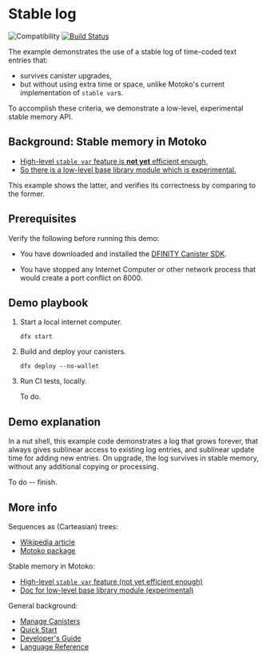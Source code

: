 # Stable log

![Compatibility](https://img.shields.io/badge/compatibility-0.7.0-blue)
[![Build Status](https://github.com/dfinity/examples/workflows/motoko-stable-log-example/badge.svg)](https://github.com/dfinity/examples/actions?query=workflow%3Amotoko-stable-log-example)

The example demonstrates the use of a stable log of time-coded text entries that:
 - survives canister upgrades, 
 - but without using extra time or space, unlike Motoko's current implementation of `stable var`s.
  
 To accomplish these criteria, we demonstrate a low-level, experimental stable memory API.

## Background: Stable memory in Motoko

- [High-level `stable var` feature is **not yet** efficient enough,](https://sdk.dfinity.org/docs/language-guide/upgrades.html)
- [So there is a low-level base library module which is experimental.](https://github.com/dfinity/motoko-base/blob/doc-pages/modules/base-libraries/pages/ExperimentalStableMemory.adoc)

This example shows the latter, and verifies its correctness by comparing to the former.

## Prerequisites

Verify the following before running this demo:

*  You have downloaded and installed the [DFINITY Canister
   SDK](https://sdk.dfinity.org).

*  You have stopped any Internet Computer or other network process that would
   create a port conflict on 8000.

## Demo playbook

1. Start a local internet computer.

   ```text
   dfx start
   ```

3. Build and deploy your canisters.

   ```text
   dfx deploy --no-wallet
   ```

4. Run CI tests, locally.

   To do.

## Demo explanation

In a nut shell, this example code demonstrates a log that grows forever,
that always gives sublinear access to existing log entries, and 
sublinear update time for adding new entries.  On upgrade, the log
survives in stable memory, without any additional copying or processing.

To do -- finish.

###


## More info

Sequences as (Carteasian) trees:

- [Wikipedia article](https://en.wikipedia.org/wiki/Cartesian_tree)
- [Motoko package](https://github.com/matthewhammer/motoko-sequence)

Stable memory in Motoko:

- [High-level `stable var` feature (not yet efficient enough)](https://sdk.dfinity.org/docs/language-guide/upgrades.html)
- [Doc for low-level base library module (experimental)](https://github.com/dfinity/motoko-base/blob/doc-pages/modules/base-libraries/pages/ExperimentalStableMemory.adoc)


General background:

- [Manage Canisters](https://sdk.dfinity.org/docs/developers-guide/working-with-canisters.html)
- [Quick  Start](https://sdk.dfinity.org/developers-guide/quickstart.html)
- [Developer's Guide](https://sdk.dfinity.org/developers-guide)
- [Language Reference](https://sdk.dfinity.org/language-guide)

